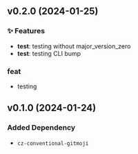## v0.2.0 (2024-01-25)

### ✨ Features

- **test**: testing without major_version_zero
- **test**: testing CLI bump

### feat

- testing

## v0.1.0 (2024-01-24)

### Added Dependency

- `cz-conventional-gitmoji`
